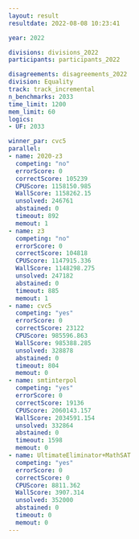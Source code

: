 ```yaml
---
layout: result
resultdate: 2022-08-08 10:23:41

year: 2022

divisions: divisions_2022
participants: participants_2022

disagreements: disagreements_2022
division: Equality
track: track_incremental
n_benchmarks: 2033
time_limit: 1200
mem_limit: 60
logics:
- UF: 2033

winner_par: cvc5
parallel:
- name: 2020-z3
  competing: "no"
  errorScore: 0
  correctScore: 105239
  CPUScore: 1158150.985
  WallScore: 1158262.15
  unsolved: 246761
  abstained: 0
  timeout: 892
  memout: 1
- name: z3
  competing: "no"
  errorScore: 0
  correctScore: 104818
  CPUScore: 1147915.336
  WallScore: 1148298.275
  unsolved: 247182
  abstained: 0
  timeout: 885
  memout: 1
- name: cvc5
  competing: "yes"
  errorScore: 0
  correctScore: 23122
  CPUScore: 985596.863
  WallScore: 985388.285
  unsolved: 328878
  abstained: 0
  timeout: 804
  memout: 0
- name: smtinterpol
  competing: "yes"
  errorScore: 0
  correctScore: 19136
  CPUScore: 2060143.157
  WallScore: 2034591.154
  unsolved: 332864
  abstained: 0
  timeout: 1598
  memout: 0
- name: UltimateEliminator+MathSAT
  competing: "yes"
  errorScore: 0
  correctScore: 0
  CPUScore: 8811.362
  WallScore: 3907.314
  unsolved: 352000
  abstained: 0
  timeout: 0
  memout: 0
---
```

